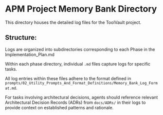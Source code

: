 # APM Project Memory Bank Directory

This directory houses the detailed log files for the ToolVault project.

## Structure:

Logs are organized into subdirectories corresponding to each Phase in the Implementation_Plan.md

Within each phase directory, individual `.md` files capture logs for specific tasks.

All log entries within these files adhere to the format defined in `prompts/02_Utility_Prompts_And_Format_Definitions/Memory_Bank_Log_Format.md`.

For tasks involving architectural decisions, agents should reference relevant Architectural Decision Records (ADRs) from `docs/ADRs/` in their logs to provide context on established patterns and rationale.